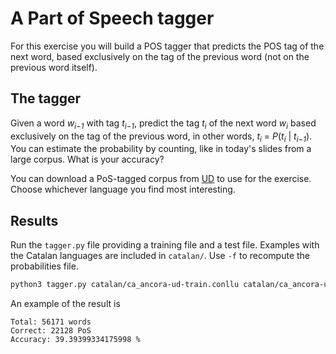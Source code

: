 # A Part of Speech tagger
For this exercise you will build a POS tagger that predicts the POS tag of the next word, based exclusively on the tag of the previous word (not on the previous word itself).

## The tagger

Given a word _w<sub>i−1</sub>_ with tag _t<sub>i−1</sub>_, predict the tag _t<sub>i</sub>_ of the next word _w<sub>i</sub>_ based exclusively on the tag of the previous word, in other words, _t<sub>i</sub>_ = _P_(_t<sub>i</sub>_ | _t<sub>i−1</sub>_). You can estimate the probability by counting, like in today's slides from a large corpus. What is your accuracy?

You can download a PoS-tagged corpus from [UD](universaldependencies.org) to use for the exercise. Choose whichever language you find most interesting.

## Results

Run the ```tagger.py``` file providing a training file and a test file. Examples with the Catalan languages are included in ```catalan/```. Use ```-f``` to recompute the probabilities file.

```bash
python3 tagger.py catalan/ca_ancora-ud-train.conllu catalan/ca_ancora-ud-test.conllu
```

An example of the result is

```
Total: 56171 words
Correct: 22128 PoS
Accuracy: 39.39399334175998 %
```

